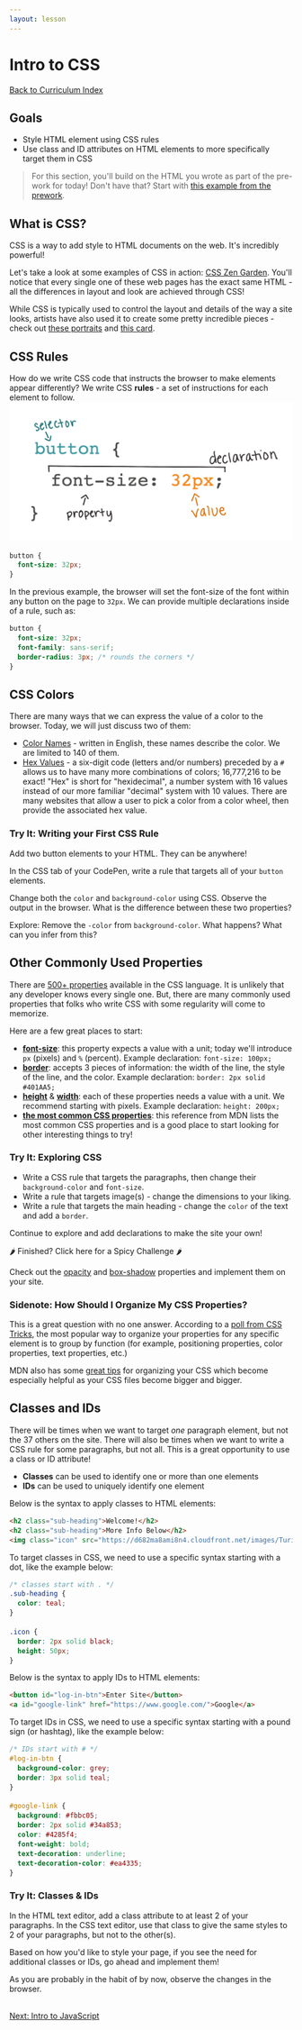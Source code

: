 ```yaml
---
layout: lesson
---
```


# Intro to CSS

<a href="../">Back to Curriculum Index</a>

## Goals

- Style HTML element using CSS rules
- Use class and ID attributes on HTML elements to more specifically target them in CSS

>For this section, you'll build on the HTML you wrote as part of the pre-work for today! Don't have that? Start with <a href="https://codepen.io/turing-trycoding/pen/PozeOPQ?editors=1010" target="blank">this example from the prework</a>. 

## What is CSS?

CSS is a way to add style to HTML documents on the web. It's incredibly powerful!

Let's take a look at some examples of CSS in action: [CSS Zen Garden](http://www.csszengarden.com/). You'll notice that every single one of these web pages has the exact same HTML - all the differences in layout and look are achieved through CSS!

While CSS is typically used to control the layout and details of the way a site looks, artists have also used it to create some pretty incredible pieces - check out [these portraits](https://twistedsifter.com/2019/11/painting-with-css-and-html-by-diana-smith/) and [this card](https://codepen.io/ivorjetski/full/ExaKmjw).

## CSS Rules

How do we write CSS code that instructs the browser to make elements appear differently? We write CSS **rules** - a set of instructions for each element to follow.
<br>
![A CSS rule for a button with a color of #333333 and font-size of 32px. The button is labeled selector, color: #333333 is labeled declaration, font-size: is labeled property and 32px is labeled value.](../assets/css-syntax-breakdown.png)

```css
button {
  font-size: 32px;
}
```

In the previous example, the browser will set the font-size of the font within any button on the page to `32px`. We can provide multiple declarations inside of a rule, such as:

```css
button {
  font-size: 32px;
  font-family: sans-serif;
  border-radius: 3px; /* rounds the corners */
}
```

## CSS Colors

There are many ways that we can express the value of a color to the browser. Today, we will just discuss two of them:
- <a href="https://htmlcolorcodes.com/color-names/" target="blank">Color Names</a> - written in English, these names describe the color. We are limited to 140 of them.
- <a href="https://htmlcolorcodes.com/color-picker/" target="blank">Hex Values</a> - a six-digit code (letters and/or numbers) preceded by a `#` allows us to have many more combinations of colors; 16,777,216 to be exact! "Hex" is short for "hexidecimal", a number system with 16 values instead of our more familiar "decimal" system with 10 values. There are many websites that allow a user to pick a color from a color wheel, then provide the associated hex value.

<div class="try-it-new">
  <h3>Try It: Writing your First CSS Rule</h3>
  <p>Add two button elements to your HTML. They can be anywhere!</p>
  <p>In the CSS tab of your CodePen, write a rule that targets all of your <code class="try-it-code">button</code> elements.</p>
  <p>Change both the <code class="try-it-code">color</code> and <code class="try-it-code">background-color</code> using CSS. Observe the output in the browser. What is the difference between these two properties?</p>
  <p>Explore: Remove the <code class="try-it-code">-color</code> from <code class="try-it-code">background-color</code>. What happens? What can you infer from this?</p>
</div>

## Other Commonly Used Properties

There are <a href="https://developer.mozilla.org/en-US/docs/Web/CSS/Reference#index" target="blank">500+ properties</a> available in the CSS language. It is unlikely that any developer knows every single one. But, there are many commonly used properties that folks who write CSS with some regularity will come to memorize.

Here are a few great places to start:
- <a href="https://developer.mozilla.org/en-US/docs/Web/CSS/font-size/" target="blank"><b>font-size</b></a>: this property expects a value with a unit; today we'll introduce `px` (pixels) and `%` (percent). Example declaration: `font-size: 100px;`
- <a href="https://developer.mozilla.org/en-US/docs/Web/CSS/border" target="blank"><b>border</b></a>: accepts 3 pieces of information: the width of the line, the style of the line, and the color. Example declaration: `border: 2px solid #401AA5;`
- <a href="https://developer.mozilla.org/en-US/docs/Web/CSS/height" target="blank"><b>height</b></a> & <a href="https://developer.mozilla.org/en-US/docs/Web/CSS/width" target="blank"><b>width</b></a>: each of these properties needs a value with a unit. We recommend starting with pixels. Example declaration: `height: 200px;`
- <a href="https://developer.mozilla.org/en-US/docs/Web/CSS/CSS_Properties_Reference#common_css_properties_reference" target="blank"><b>the most common CSS properties</b></a>: this reference from MDN lists the most common CSS properties and is a good place to start looking for other interesting things to try!

<div class="try-it-new">
  <h3>Try It: Exploring CSS</h3>
  <ul>
    <li>Write a CSS rule that targets the paragraphs, then change their <code class="try-it-code">background-color</code> and <code class="try-it-code">font-size</code>.</li>
    <li>Write a rule that targets image(s) - change the dimensions to your liking.</li>
    <li>Write a rule that targets the main heading - change the <code class="try-it-code">color</code> of the text and add a <code class="try-it-code">border</code>.</li>
  </ul>
  <p>Continue to explore and add declarations to make the site your own!</p>

  <div class="spicy-container">
    <p class="spicy-click">🌶 Finished? Click here for a Spicy Challenge 🌶</p>
    <div class="spicy-toggle">
      <p>Check out the <a href="https://developer.mozilla.org/en-US/docs/Web/CSS/opacity" target="blank">opacity</a> and <a href="https://developer.mozilla.org/en-US/docs/Web/CSS/box-shadow" target="blank">box-shadow</a> properties and implement them on your site.</p>
    </div>
  </div>
</div>

### Sidenote: How Should I Organize My CSS Properties?

  This is a great question with no one answer. According to a [poll from CSS Tricks](https://css-tricks.com/poll-results-how-do-you-order-your-css-properties/), the most popular way to organize your properties for any specific element is to group by function (for example, positioning properties, color properties, text properties, etc.)

  MDN also has some [great tips](https://developer.mozilla.org/en-US/docs/Learn/CSS/Building_blocks/Organizing) for organizing your CSS which become especially helpful as your CSS files become bigger and bigger. 

## Classes and IDs

There will be times when we want to target _one_ paragraph element, but not the 37 others on the site. There will also be times when we want to write a CSS rule for some paragraphs, but not all. This is a great opportunity to use a class or ID attribute!
- **Classes** can be used to identify one or more than one elements
- **IDs** can be used to uniquely identify one element

Below is the syntax to apply classes to HTML elements:
```html
<h2 class="sub-heading">Welcome!</h2>
<h2 class="sub-heading">More Info Below</h2>
<img class="icon" src="https://d682ma8ami8n4.cloudfront.net/images/TuringSchool_LogoMark_Gray.png"/>
```

To target classes in CSS, we need to use a specific syntax starting with a dot, like the example below:

```css
/* classes start with . */
.sub-heading {
  color: teal;
}

.icon {
  border: 2px solid black;
  height: 50px;
}
```

Below is the syntax to apply IDs to HTML elements:
```html
<button id="log-in-btn">Enter Site</button>
<a id="google-link" href="https://www.google.com/">Google</a>
```

To target IDs in CSS, we need to use a specific syntax starting with a pound sign (or hashtag), like the example below:

```css
/* IDs start with # */
#log-in-btn {
  background-color: grey;
  border: 3px solid teal;
}

#google-link {
  background: #fbbc05;
  border: 2px solid #34a853;
  color: #4285f4;
  font-weight: bold;
  text-decoration: underline;
  text-decoration-color: #ea4335;
}
```

<div class="try-it-new">
  <h3>Try It: Classes & IDs</h3>
  <p>In the HTML text editor, add a class attribute to at least 2 of your paragraphs. In the CSS text editor, use that class to give the same styles to 2 of your paragraphs, but not to the other(s).</p>
  <p>Based on how you'd like to style your page, if you see the need for additional classes or IDs, go ahead and implement them!</p>
  <p>As you are probably in the habit of by now, observe the changes in the browser.</p>
</div>

<br>
<a href="../intro-to-js">Next: Intro to JavaScript</a>
